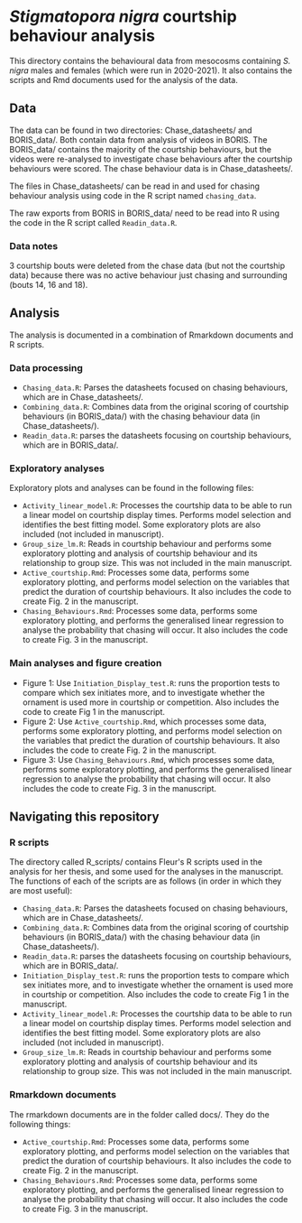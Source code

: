 # *Stigmatopora nigra* courtship behaviour analysis

This directory contains the behavioural data from mesocosms containing *S. nigra* males and females (which were run in 2020-2021). It also contains the scripts and Rmd documents used for the analysis of the data.

## Data

The data can be found in two directories: Chase_datasheets/ and BORIS_data/. Both contain data from analysis of videos in BORIS. The BORIS_data/ contains the majority of the courtship behaviours, but the videos were re-analysed to investigate chase behaviours after the courtship behaviours were scored. 
The chase behaviour data is in Chase_datasheets/.

The files in Chase_datasheets/ can be read in and used for chasing behaviour analysis using code in the R script named `chasing_data`.

The raw exports from BORIS in BORIS_data/ need to be read into R using the code in the R script called `Readin_data.R`.

### Data notes

3 courtship bouts were deleted from the chase data (but not the courtship data) because there was no active behaviour just chasing and surrounding (bouts 14, 16 and 18).

## Analysis

The analysis is documented in a combination of Rmarkdown documents and R scripts. 

### Data processing

* `Chasing_data.R`: Parses the datasheets focused on chasing behaviours, which are in Chase_datasheets/.
* `Combining_data.R`: Combines data from the original scoring of courtship behaviours (in BORIS_data/) with the chasing behaviour data (in Chase_datasheets/).
* `Readin_data.R`: parses the datasheets focusing on courtship behaviours, which are in BORIS_data/. 

### Exploratory analyses

Exploratory plots and analyses can be found in the following files:

* `Activity_linear_model.R`: Processes the courtship data to be able to run a linear model on courtship display times. Performs model selection and identifies the best fitting model. Some exploratory plots are also included (not included in manuscript).
* `Group_size_lm.R`: Reads in courtship behaviour and performs some exploratory plotting and analysis of courtship behaviour and its relationship to group size. This was not included in the main manuscript. 
* `Active_courtship.Rmd`: Processes some data, performs some exploratory plotting, and performs model selection on the variables that predict the duration of courtship behaviours. It also includes the code to create Fig. 2 in the manuscript.
* `Chasing_Behaviours.Rmd`: Processes some data, performs some exploratory plotting, and performs the generalised linear regression to analyse the probability that chasing will occur. It also includes the code to create Fig. 3 in the manuscript. 


### Main analyses and figure creation

* Figure 1: Use `Initiation_Display_test.R`: runs the proportion tests to compare which sex initiates more, and to investigate whether the ornament is used more in courtship or competition. Also includes the code to create Fig 1 in the manuscript.
* Figure 2: Use `Active_courtship.Rmd`, which processes some data, performs some exploratory plotting, and performs model selection on the variables that predict the duration of courtship behaviours. It also includes the code to create Fig. 2 in the manuscript.
* Figure 3: Use `Chasing_Behaviours.Rmd`, which processes some data, performs some exploratory plotting, and performs the generalised linear regression to analyse the probability that chasing will occur. It also includes the code to create Fig. 3 in the manuscript. 



## Navigating this repository

### R scripts

The directory called R_scripts/ contains Fleur's R scripts used in the analysis for her thesis, and some used for the analyses in the manuscript. The functions of each of the scripts are as follows (in order in which they are most useful):

* `Chasing_data.R`: Parses the datasheets focused on chasing behaviours, which are in Chase_datasheets/.
* `Combining_data.R`: Combines data from the original scoring of courtship behaviours (in BORIS_data/) with the chasing behaviour data (in Chase_datasheets/).
* `Readin_data.R`: parses the datasheets focusing on courtship behaviours, which are in BORIS_data/. 
* `Initiation_Display_test.R`: runs the proportion tests to compare which sex initiates more, and to investigate whether the ornament is used more in courtship or competition. Also includes the code to create Fig 1 in the manuscript.
* `Activity_linear_model.R`: Processes the courtship data to be able to run a linear model on courtship display times. Performs model selection and identifies the best fitting model. Some exploratory plots are also included (not included in manuscript).
* `Group_size_lm.R`: Reads in courtship behaviour and performs some exploratory plotting and analysis of courtship behaviour and its relationship to group size. This was not included in the main manuscript. 

### Rmarkdown documents

The rmarkdown documents are in the folder called docs/. They do the following things:

* `Active_courtship.Rmd`: Processes some data, performs some exploratory plotting, and performs model selection on the variables that predict the duration of courtship behaviours. It also includes the code to create Fig. 2 in the manuscript.
* `Chasing_Behaviours.Rmd`: Processes some data, performs some exploratory plotting, and performs the generalised linear regression to analyse the probability that chasing will occur. It also includes the code to create Fig. 3 in the manuscript. 

